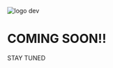 ![logo dev](https://user-images.githubusercontent.com/121310125/209575123-3defa95c-a2ec-4320-8a11-a974813a58a0.png)
<H1>COMING SOON!!</H1>
STAY TUNED
